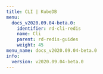 ```yaml
---
title: CLI | KubeDB
menu:
  docs_v2020.09.04-beta.0:
    identifier: rd-cli-redis
    name: Cli
    parent: rd-redis-guides
    weight: 45
menu_name: docs_v2020.09.04-beta.0
info:
  version: v2020.09.04-beta.0
---
```


